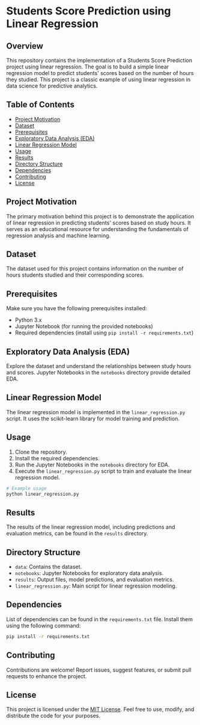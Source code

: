# Students Score Prediction using Linear Regression

## Overview

This repository contains the implementation of a Students Score Prediction project using linear regression. The goal is to build a simple linear regression model to predict students' scores based on the number of hours they studied. This project is a classic example of using linear regression in data science for predictive analytics.

## Table of Contents

- [Project Motivation](#project-motivation)
- [Dataset](#dataset)
- [Prerequisites](#prerequisites)
- [Exploratory Data Analysis (EDA)](#exploratory-data-analysis-eda)
- [Linear Regression Model](#linear-regression-model)
- [Usage](#usage)
- [Results](#results)
- [Directory Structure](#directory-structure)
- [Dependencies](#dependencies)
- [Contributing](#contributing)
- [License](#license)

## Project Motivation

The primary motivation behind this project is to demonstrate the application of linear regression in predicting students' scores based on study hours. It serves as an educational resource for understanding the fundamentals of regression analysis and machine learning.

## Dataset

The dataset used for this project contains information on the number of hours students studied and their corresponding scores.

## Prerequisites

Make sure you have the following prerequisites installed:

- Python 3.x
- Jupyter Notebook (for running the provided notebooks)
- Required dependencies (install using `pip install -r requirements.txt`)

## Exploratory Data Analysis (EDA)

Explore the dataset and understand the relationships between study hours and scores. Jupyter Notebooks in the `notebooks` directory provide detailed EDA.

## Linear Regression Model

The linear regression model is implemented in the `linear_regression.py` script. It uses the scikit-learn library for model training and prediction.

## Usage

1. Clone the repository.
2. Install the required dependencies.
3. Run the Jupyter Notebooks in the `notebooks` directory for EDA.
4. Execute the `linear_regression.py` script to train and evaluate the linear regression model.

```bash
# Example usage
python linear_regression.py
```

## Results

The results of the linear regression model, including predictions and evaluation metrics, can be found in the `results` directory.

## Directory Structure

- `data`: Contains the dataset.
- `notebooks`: Jupyter Notebooks for exploratory data analysis.
- `results`: Output files, model predictions, and evaluation metrics.
- `linear_regression.py`: Main script for linear regression modeling.

## Dependencies

List of dependencies can be found in the `requirements.txt` file. Install them using the following command:

```bash
pip install -r requirements.txt
```

## Contributing

Contributions are welcome! Report issues, suggest features, or submit pull requests to enhance the project.

## License

This project is licensed under the [MIT License](LICENSE). Feel free to use, modify, and distribute the code for your purposes.

